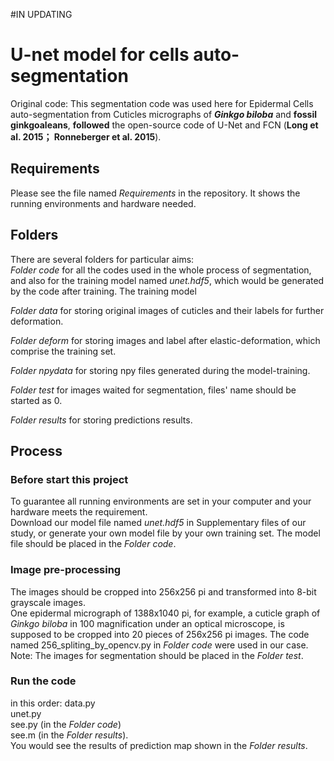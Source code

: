 #IN UPDATING
# U-net model for cells auto-segmentation
Original code:
This segmentation code was used here for Epidermal Cells auto-segmentation from Cuticles micrographs of **_Ginkgo biloba_** and **fossil ginkgoaleans**, **followed** the open-source code of U-Net and FCN (**Long et al. 2015； Ronneberger et al. 2015**). 

Requirements
--
Please see the file named _Requirements_ in the repository. It shows the running environments and hardware needed.

Folders
--
There are several folders for particular aims:	
_Folder code_ for all the codes used in the whole process of segmentation, and also for the training model named _unet.hdf5_, which would be generated by the code after training. The training model 

_Folder data_ for storing original images of cuticles and their labels for further deformation.	

_Folder deform_ for storing images and label after elastic-deformation, which comprise the training set.	

_Folder npydata_ for storing npy files generated during the model-training.	

_Folder test_ for images waited for segmentation, files' name should be started as 0.	

_Folder results_ for storing predictions results.	

Process
--
### Before start this project
To guarantee all running environments are set in your computer and your hardware meets the requirement.<br />
Download our model file named _unet.hdf5_ in Supplementary files of our study, or generate your own model file by your own training set. The model file should be placed in the _Folder code_.
### Image pre-processing
The images should be cropped into 256x256 pi and transformed into 8-bit grayscale images.<br />
One epidermal micrograph of 1388x1040 pi, for example, a cuticle graph of _Ginkgo biloba_ in 100 magnification under an optical microscope, is supposed to be cropped into 20 pieces of 256x256 pi images. The code named 256_spliting_by_opencv.py in _Folder code_ were used in our case.
Note: The images for segmentation should be placed in the _Folder test_.
### Run the code
in this order:
data.py <br />
unet.py<br />
see.py (in the _Folder code_)<br />
see.m (in the _Folder results_).<br />
You would see the results of prediction map shown in the _Folder results_.

